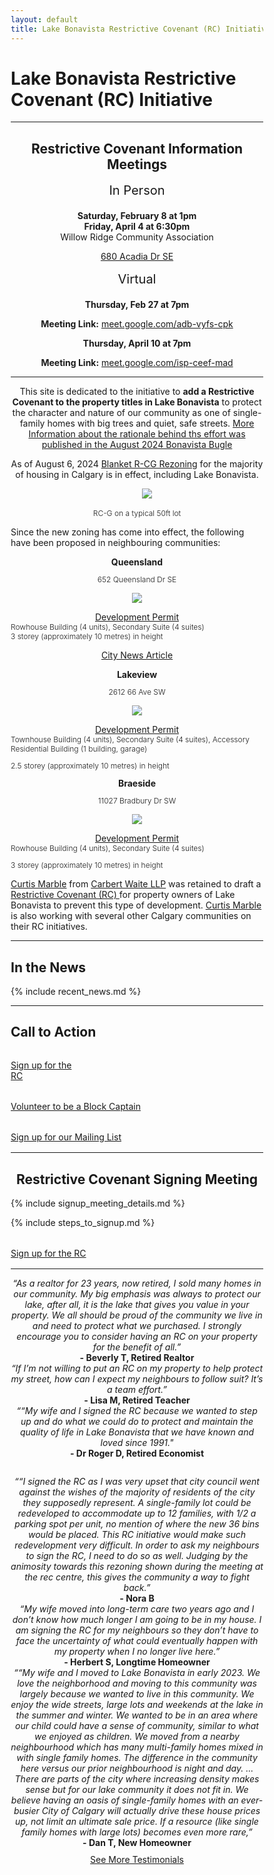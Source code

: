 ```yaml
---
layout: default
title: Lake Bonavista Restrictive Covenant (RC) Initiative
---
```



<html>
<head>
<meta name="viewport" content="width=device-width, initial-scale=1">
<style>
* {
  box-sizing: border-box;
}

/* Create two equal columns that floats next to each other */
.column {
  float: left;
  width: 50%;
  padding: 10px;
}

/* Clear floats after the columns */
.row:after {
  content: "";
  display: table;
  clear: both;
}

img {
	width: 90%;
}

.column p {
	text-align: center;
}

h1 {
  text-align: center;
}


blockquote {
  background-color: #FFFF00;
}

</style>
</head>
</html>


# Lake Bonavista Restrictive Covenant (RC) Initiative

---

<h2 align="center" id="meeting">Restrictive Covenant Information Meetings</h2>

<p align="center" style="margin-top:1rem;padding-left:0;font-size: 1.25rem;">In Person</p>
<p align="center" style="margin:0;padding-left: 0;"><b>Saturday, February 8 at 1pm</b> </p>
<p align="center" style="margin:0;padding-left: 0;"><b>Friday, April 4 at 6:30pm</b> </p>
<p align="center" style="margin:0;padding-left: 0;"></p>
<p align="center" style="margin:0;padding-left: 0;">Willow Ridge Community Association</p>
<p align="center" style="padding-left: 0;"><a href="https://maps.app.goo.gl/E2kSy1YXratySM3q7">680 Acadia Dr SE</a></p>

<p align="center" style="margin-top:1rem;padding-left: 0;font-size: 1.25rem;">Virtual</p>
<p align="center" style="margin:0;padding-left: 0;"><b>Thursday, Feb 27 at 7pm</b></p>
<p align="center" style="padding-left: 0;"><b>Meeting Link:</b>
  <a href="https://meet.google.com/adb-vyfs-cpk">meet.google.com/adb-vyfs-cpk</a></p>
<p align="center" style="margin:0;padding-left: 0;"><b>Thursday, April 10 at 7pm</b></p>
<p align="center" style="padding-left: 0;"><b>Meeting Link:</b>
  <a href="https://meet.google.com/isp-ceef-mad">meet.google.com/isp-ceef-mad</a></p>


---


<p align="center">
This site is dedicated to the initiative to <b>add a Restrictive Covenant to the property titles in Lake Bonavista</b> to protect the character and nature of our community as one of single-family homes with big trees and quiet, safe streets. <a href="../essay">More Information about the rationale behind ths effort was published in the August 2024 Bonavista Bugle</a>
</p>


<p align="center">
  As of August 6, 2024
    <a href="https://www.calgary.ca/content/dam/www/pda/pd/publishingimages/current-projects/R-CG-residential-grade-oriented.pdf"> Blanket R-CG Rezoning</a> for the majority of housing in Calgary is in effect, including Lake Bonavista.
</p>

<div style="text-align: center;margin-top: 0.5rem;margin-bottom: 1rem; padding-left: 2rem;">
    <a href="https://www.calgary.ca/content/dam/www/pda/pd/publishingimages/current-projects/R-CG-residential-grade-oriented.pdf"><img style="max-width: 100%;" src="../img/50ft.png "></a>
</div>
<p align="center" style="padding-left: 0;font-size: .75rem;font-weight: 300;">RC-G on a typical 50ft lot</p>

Since the new zoning has come into effect, the following have been proposed in neighbouring communities:

<div class="container">
  <div class="row">
    <div class="col-sm">
      <p align="center" style="margin:0;padding-left: 0;"><b>Queensland</b></p>
        <p align="center" style="padding-left: 0;font-size: .75rem;font-weight: 300;">652 Queensland Dr SE</p>
      <p align="center"><a href="https://dmap.calgary.ca/?p=DP2024-04842"><img style="max-width: 100%;" src="../img/Queensland2.png "></a></p>
      <p align="center" style="margin:0;padding-left: 0;"><a href="https://dmap.calgary.ca/?p=DP2024-04842">Development Permit</a></p>
      <p style="margin:0;padding-left: 0;font-size: .75rem;font-weight: 300;">Rowhouse Building (4 units), Secondary Suite (4 suites)</p>
      <p style="margin:0;padding-left: 0;font-size: .75rem;font-weight: 300;">3 storey (approximately 10 metres) in height</p>
      <p align="center" style="padding-left: 0;"><a href="https://calgary.citynews.ca/2024/08/16/calgary-queensland-concerns-proposed-development/">City News Article</a></p>
    </div>
    <div class="col-sm">
      <p align="center" style="margin:0;padding-left: 0;"><b>Lakeview</b></p>
      <p align="center" style="padding-left: 0;font-size: .75rem;font-weight: 300;">2612 66 Ave SW</p>
      <p align="center"><a href="https://dmap.calgary.ca/?p=DP2024-05408"><img style="max-width: 100%;" src="../img/Lakeview.png "></a></p>
      <p align="center" style="margin:0;padding-left: 0;"><a href="https://dmap.calgary.ca/?p=DP2024-05408">Development Permit</a></p>
      <p style="margin:0;padding-left: 0;font-size: .75rem;font-weight: 300;">Townhouse Building (4 units), Secondary Suite (4 suites), Accessory Residential Building (1 building, garage)</p>
      <p style="padding-left: 0;font-size: .75rem;font-weight: 300;">2.5 storey (approximately 10 metres) in height</p>
    </div>
    <div class="col-sm">
      <p align="center" style="margin:0;padding-left: 0;"><b>Braeside</b></p>
      <p align="center" style="padding-left: 0;font-size: .75rem;font-weight: 300;">11027 Bradbury Dr SW</p>
      <p align="center"><a href="https://dmap.calgary.ca/?p=DP2024-05289"><img style="max-width: 100%;" src="../img/Braeside.png "></a></p>
      <p align="center" style="margin:0;padding-left: 0;"><a href="https://dmap.calgary.ca/?p=DP2024-05289">Development Permit</a></p>
      <p style="margin:0;padding-left: 0;font-size: .75rem;font-weight: 300;">Rowhouse Building (4 units), Secondary Suite (4 suites)</p>
      <p style="padding-left: 0;font-size: .75rem;font-weight: 300;">3 storey (approximately 10 metres) in height</p>
    </div>
  </div>
</div>

[Curtis Marble](https://carbertwaite.com/calgary-lawyers/curtis-marble/) from [Carbert Waite LLP](https://carbertwaite.com/) was retained to draft a [Restrictive Covenant (RC) ](../docs/RCJune102024-FINAL.pdf)for property owners of Lake Bonavista to prevent this type of development. [Curtis Marble](https://carbertwaite.com/calgary-lawyers/curtis-marble/) is also working with several other Calgary communities on their RC initiatives. 

---
## In the News

{% include recent_news.md %}

---
## Call to Action

<div class="container">
  <div class="row">
    <div class="col-sm">
      <div class="col-md text-center" style="margin-bottom: 1rem;margin-top: 2rem;">
        <a class="button" href="../signup">Sign up for the<br>RC</a>
      </div>
    </div>
    <div class="col-sm">
      <div class="col-md text-center" style="margin-bottom: 1rem;margin-top: 2rem;">
        <a class="button" href="../block">Volunteer to be a Block Captain</a>
      </div>
    </div>
    <div class="col-sm">
      <div class="col-md text-center" style="margin-bottom: 1rem;margin-top: 2rem;">
        <a class="button" href="../mailinglist">Sign up for our Mailing List</a>
      </div>
    </div>
  </div>
</div>

---

<h2 align="center" id="meeting">Restrictive Covenant Signing Meeting</h2>

{% include signup_meeting_details.md %}

{% include steps_to_signup.md %}

<div class="col-md text-center" style="margin-bottom: 1rem;margin-top: 2rem;">
    <a class="button" href="../signup">Sign up for the RC</a>
</div>

___

<div class="container">
  <div class="row">
    <div class="col-sm">
<p align="center" style="margin:0;padding-left: 0;"><i>“As a realtor for 23 years, now retired, I sold
many homes in our community. My big emphasis
was always to protect our lake, after all, it is the
lake that gives you value in your property. We all
should be proud of the community we live in and
need to protect what we purchased. I strongly
encourage you to consider having an RC on
your property for the benefit of all.”</i><br><b>- Beverly T, Retired Realtor</b></p>
    </div>
    <div class="col-sm">
      <p align="center" style="margin:0;padding-left: 0;"><i>“If I’m not willing to put an RC on my property to
help protect my street, how can I expect my
neighbours to follow suit? It’s a team effort.”</i><br><b>- Lisa M, Retired Teacher</b></p>
    </div>
    <div class="col-sm">
       <p align="center" style="margin:0;padding-left: 0;"><i>““My wife and I signed the RC because we wanted to
step up and do what we could do to protect and
maintain the quality of life in Lake Bonavista that we
have known and loved since 1991."</i><br><b>- Dr Roger D, Retired Economist</b></p>  
    </div>
  </div>
  <div class="row" style="margin-top:2em;">
    <div class="col-sm" >
           <p align="center" style="margin:0;padding-left: 0;"><i>““I signed the RC as I was very upset that city council went
against the wishes of the majority of residents of the city they
supposedly represent. A single-family lot could be
redeveloped to accommodate up to 12 families, with 1/2 a
parking spot per unit, no mention of where the new 36 bins
would be placed. This RC initiative would make such
redevelopment very difficult. In order to ask my neighbours
to sign the RC, I need to do so as well. Judging by the
animosity towards this rezoning shown during the meeting at
the rec centre, this gives the community a way to fight
back.”</i><br><b>- Nora B</b></p>  
  </div>
    <div class="col-sm">
           <p align="center" style="margin:0;padding-left: 0;"><i>“My wife moved into long-term care two
years ago and I don’t know how much
longer I am going to be in my house. I am
signing the RC for my neighbours so they
don’t have to face the uncertainty of what
could eventually happen with my property
when I no longer live here.”</i><br><b>- Herbert S, Longtime Homeowner</b></p>
    </div>
    <div class="col-sm">
      <p align="center" style="margin:0;padding-left: 0;"><i>““My wife and I moved to Lake Bonavista in early 2023. We love the neighborhood and moving to this community was largely because we
wanted to Iive in this community. We enjoy the wide streets, large lots and weekends at the lake in the summer and winter. We wanted to be
in an area where our child could have a sense of community, similar to what we enjoyed as children. We moved from a nearby
neighbourhood which has many multi-family homes mixed in with single family homes. The difference in the community here versus our
prior neighbourhood is night and day. ... There are parts of the city where increasing density makes sense but for our lake community it does not fit in. We believe having an oasis of
single-family homes with an ever-busier City of Calgary will actually drive these house prices up, not limit an ultimate sale price. If a resource
(like single family homes with large lots) becomes even more rare,”</i><br><b>- Dan T, New Homeowner</b></p>
    </div>
  </div>
</div>

<p align="center" style="margin-top: 0.6rem;padding-left: 0;">
  <a href="../docs/Testimonials0915.pdf">See More Testimonials</a>
</p>


